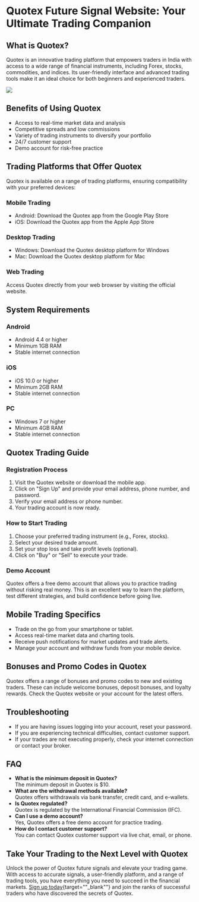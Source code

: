 # Quotex Future Signal Website: Your Ultimate Trading Companion

## What is Quotex?

Quotex is an innovative trading platform that empowers traders in India
with access to a wide range of financial instruments, including Forex,
stocks, commodities, and indices. Its user-friendly interface and
advanced trading tools make it an ideal choice for both beginners and
experienced traders.

[![](https://static.quotex.io/files/8_en/300_250.jpg)](https://traff.sbs/brokerqxsignupf)

## Benefits of Using Quotex

-   Access to real-time market data and analysis
-   Competitive spreads and low commissions
-   Variety of trading instruments to diversify your portfolio
-   24/7 customer support
-   Demo account for risk-free practice

## Trading Platforms that Offer Quotex

Quotex is available on a range of trading platforms, ensuring
compatibility with your preferred devices:

### Mobile Trading

-   Android: Download the Quotex app from the Google Play Store
-   iOS: Download the Quotex app from the Apple App Store

### Desktop Trading

-   Windows: Download the Quotex desktop platform for Windows
-   Mac: Download the Quotex desktop platform for Mac

### Web Trading

Access Quotex directly from your web browser by visiting the official
website.

## System Requirements

### Android

-   Android 4.4 or higher
-   Minimum 1GB RAM
-   Stable internet connection

### iOS

-   iOS 10.0 or higher
-   Minimum 2GB RAM
-   Stable internet connection

### PC

-   Windows 7 or higher
-   Minimum 4GB RAM
-   Stable internet connection

## Quotex Trading Guide

### Registration Process

1.  Visit the Quotex website or download the mobile app.
2.  Click on "Sign Up" and provide your email address, phone
    number, and password.
3.  Verify your email address or phone number.
4.  Your trading account is now ready.

### How to Start Trading

1.  Choose your preferred trading instrument (e.g., Forex, stocks).
2.  Select your desired trade amount.
3.  Set your stop loss and take profit levels (optional).
4.  Click on "Buy" or "Sell" to execute your trade.

### Demo Account

Quotex offers a free demo account that allows you to practice trading
without risking real money. This is an excellent way to learn the
platform, test different strategies, and build confidence before going
live.

## Mobile Trading Specifics

-   Trade on the go from your smartphone or tablet.
-   Access real-time market data and charting tools.
-   Receive push notifications for market updates and trade alerts.
-   Manage your account and withdraw funds from your mobile device.

## Bonuses and Promo Codes in Quotex

Quotex offers a range of bonuses and promo codes to new and existing
traders. These can include welcome bonuses, deposit bonuses, and loyalty
rewards. Check the Quotex website or your account for the latest offers.

## Troubleshooting

-   If you are having issues logging into your account, reset your
    password.
-   If you are experiencing technical difficulties, contact customer
    support.
-   If your trades are not executing properly, check your internet
    connection or contact your broker.

## FAQ

-   **What is the minimum deposit in Quotex?**\
    The minimum deposit in Quotex is \$10.
-   **What are the withdrawal methods available?**\
    Quotex offers withdrawals via bank transfer, credit card, and
    e-wallets.
-   **Is Quotex regulated?**\
    Quotex is regulated by the International Financial Commission (IFC).
-   **Can I use a demo account?**\
    Yes, Quotex offers a free demo account for practice trading.
-   **How do I contact customer support?**\
    You can contact Quotex customer support via live chat, email, or
    phone.

## Take Your Trading to the Next Level with Quotex

Unlock the power of Quotex future signals and elevate your trading game.
With access to accurate signals, a user-friendly platform, and a range
of trading tools, you have everything you need to succeed in the
financial markets. [Sign up
today](\%22https://traff.sbs/brokerqxsignup\%22){target=""_blank""}
and join the ranks of successful traders who have discovered the secrets
of Quotex.

